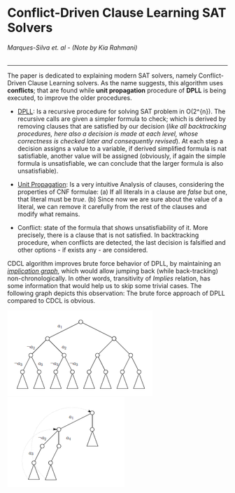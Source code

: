 # Conflict-Driven Clause Learning SAT Solvers
###### Marques-Silva et. al - (Note by Kia Rahmani)
---
The paper is dedicated to explaining modern SAT solvers, namely Conflict-Driven Clause Learning solvers. As the name suggests, this algorithm uses **conflicts**; that are found while **unit propagation** procedure of **DPLL** is being executed, to improve the older procedures.   
- [DPLL](http://www.cs.cornell.edu/courses/cs4860/2009sp/lec-04.pdf): Is a recursive procedure for solving SAT problem in O(2^{n}). The recursive calls are given a simpler formula to check; which is derived by removing clauses that are satisfied by our decision (*like all backtracking procedures, here also a decision is made at each level, whose correctness is checked later and consequently revised*). At each step a decision assigns a value to a variable, if derived simplified formula is nat satisfiable, another value will be assigned (obviously, if again the simple formula is unsatisfiable, we can conclude that the larger formula is also unsatisfiable).
- [Unit Propagation](https://en.wikipedia.org/wiki/Unit_propagation): Is a very intuitive Analysis of clauses, considering the properties of CNF formulae: (a) If all literals in a clause are *false* but one, that literal must be *true*. (b) Since now we are sure about the value of a literal, we can remove it carefully from the rest of the clauses and modify what remains. 

- Conflict: state of the formula that shows unsatisfiability of it. More precisely, there is a clause that is not satisfied. In backtracking procedure, when conflicts are detected, the last decision is falsified and other options - if exists any - are considered.

CDCL algorithm improves brute force behavior of DPLL, by maintaining an [*implication graph*](http://dl.acm.org/citation.cfm?id=244560), which would allow jumping back (while back-tracking) non-chronologically. In other words, transitivity of *Implies* relation, has some information that would help us to skip some trivial cases. The following graph depicts this observation: The brute force approach of DPLL compared to CDCL is obvious.

![DPLL](https://github.com/Kiarahmani/Reviews/blob/master/CompareCdcl_dpll1.png?raw=true "DPLL") ![CDCL](https://github.com/Kiarahmani/Reviews/blob/master/CompareCdcl_dpll2.png?raw=true "CDCL")
